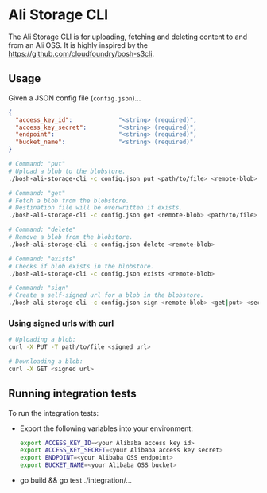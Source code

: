 # Ali Storage CLI

The Ali Storage CLI is for uploading, fetching and deleting content to and from an Ali OSS.
It is highly inspired by the https://github.com/cloudfoundry/bosh-s3cli.

## Usage

Given a JSON config file (`config.json`)...

``` json
{
  "access_key_id":             "<string> (required)",
  "access_key_secret":         "<string> (required)",
  "endpoint":                  "<string> (required)",
  "bucket_name":               "<string> (required)"
}
```

``` bash
# Command: "put"
# Upload a blob to the blobstore.
./bosh-ali-storage-cli -c config.json put <path/to/file> <remote-blob>

# Command: "get"
# Fetch a blob from the blobstore.
# Destination file will be overwritten if exists.
./bosh-ali-storage-cli -c config.json get <remote-blob> <path/to/file>

# Command: "delete"
# Remove a blob from the blobstore.
./bosh-ali-storage-cli -c config.json delete <remote-blob>

# Command: "exists"
# Checks if blob exists in the blobstore.
./bosh-ali-storage-cli -c config.json exists <remote-blob>

# Command: "sign"
# Create a self-signed url for a blob in the blobstore.
./bosh-ali-storage-cli -c config.json sign <remote-blob> <get|put> <seconds-to-expiration>
```

### Using signed urls with curl
``` bash
# Uploading a blob:
curl -X PUT -T path/to/file <signed url>

# Downloading a blob:
curl -X GET <signed url>
```
## Running integration tests

To run the integration tests:
- Export the following variables into your environment:
  ``` bash
  export ACCESS_KEY_ID=<your Alibaba access key id>
  export ACCESS_KEY_SECRET=<your Alibaba access key secret>
  export ENDPOINT=<your Alibaba OSS endpoint>
  export BUCKET_NAME=<your Alibaba OSS bucket>
  ```
- go build && go test ./integration/...

